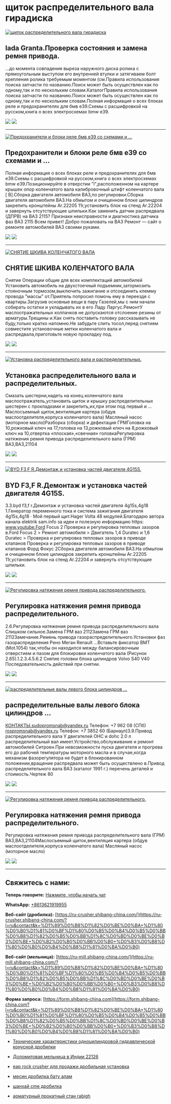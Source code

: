 # щиток распределительного вала гирадиска

<a href="https://swt.shibang-china.com/?l=ru&img&k=%D1%89%D0%B8%D1%82%D0%BE%D0%BA+%D1%80%D0%B0%D1%81%D0%BF%D1%80%D0%B5%D0%B4%D0%B5%D0%BB%D0%B8%D1%82%D0%B5%D0%BB%D1%8C%D0%BD%D0%BE%D0%B3%D0%BE+%D0%B2%D0%B0%D0%BB%D0%B0+%D0%B3%D0%B8%D1%80%D0%B0%D0%B4%D0%B8%D1%81%D0%BA%D0%B0" target="_blank">![щиток распределительного вала гирадиска](http://static.shibang-china.com/all-800x300/629.jpg)</a>

## lada Granta.Проверка состояния и замена ремня привода.
…до момента совпадения выреза наружного диска ролика с прямоугольным выступом его внутренней втулки и затягиваем болт крепления ролика требуемым моментом (см.Правила использования поиска запчасти по названию.Поиск может быть осуществлен как по одному,так и по нескольким словам.КаталогПравила использования поиска запчасти по названию.Поиск может быть осуществлен как по одному,так и по нескольким словам.Полная информация о всех блоках реле и предохранителях для бмв е39.Схемы с расшифровкой на русском,книга о всех электросхемах bmw e39.


<a href="https://whatsapp.shibangsoft.com/WhatsApp.php" target="_blank" title="WhatsApp">![](http://static.shibang-china.com/icon/whatsapp.png)</a> <a href="https://swt.shibang-china.com/?l=ru&icon&k=%D1%89%D0%B8%D1%82%D0%BE%D0%BA+%D1%80%D0%B0%D1%81%D0%BF%D1%80%D0%B5%D0%B4%D0%B5%D0%BB%D0%B8%D1%82%D0%B5%D0%BB%D1%8C%D0%BD%D0%BE%D0%B3%D0%BE+%D0%B2%D0%B0%D0%BB%D0%B0+%D0%B3%D0%B8%D1%80%D0%B0%D0%B4%D0%B8%D1%81%D0%BA%D0%B0" target="_blank">![](http://static.shibang-china.com/icon/chat-ru.png)</a>

---

<a href="https://swt.shibang-china.com/?l=ru&img&k=%D1%89%D0%B8%D1%82%D0%BE%D0%BA+%D1%80%D0%B0%D1%81%D0%BF%D1%80%D0%B5%D0%B4%D0%B5%D0%BB%D0%B8%D1%82%D0%B5%D0%BB%D1%8C%D0%BD%D0%BE%D0%B3%D0%BE+%D0%B2%D0%B0%D0%BB%D0%B0+%D0%B3%D0%B8%D1%80%D0%B0%D0%B4%D0%B8%D1%81%D0%BA%D0%B0" target="_blank">![Предохранители и блоки реле бмв е39 со схемами и …](http://static.shibang-china.com/all-800x300/1397.jpg)</a>

## Предохранители и блоки реле бмв е39 со схемами и …
Полная информация о всех блоках реле и предохранителях для бмв е39.Схемы с расшифровкой на русском,книга о всех электросхемах bmw e39.Позиционируйте в отверстии &quot;l&quot;,расположенном на картере крышек опор коленчатого вала калибровочный штифт коленчатого вала [ B].Сборка двигателя автомобиля ВАЗ,по регулировки.Сборка двигателя автомобиля ВАЗ.На обмытом и очищенном блоке цилиндров закрепить кронштейны Аг.22205 11r,установить блок на стенд Аг.22204 и завернуть отсутствующие шпильки.Как заменить датчик распредвала (ДПРВ) на ВАЗ 2115? Признаки неисправности и диагностика датчика фаз ВАЗ 2115 Всем привет! Добро пожаловать на ВАЗ Ремонт — сайт о ремонте автомобилей ВАЗ своими руками.


<a href="https://whatsapp.shibangsoft.com/WhatsApp.php" target="_blank" title="WhatsApp">![](http://static.shibang-china.com/icon/whatsapp.png)</a> <a href="https://swt.shibang-china.com/?l=ru&icon&k=%D1%89%D0%B8%D1%82%D0%BE%D0%BA+%D1%80%D0%B0%D1%81%D0%BF%D1%80%D0%B5%D0%B4%D0%B5%D0%BB%D0%B8%D1%82%D0%B5%D0%BB%D1%8C%D0%BD%D0%BE%D0%B3%D0%BE+%D0%B2%D0%B0%D0%BB%D0%B0+%D0%B3%D0%B8%D1%80%D0%B0%D0%B4%D0%B8%D1%81%D0%BA%D0%B0" target="_blank">![](http://static.shibang-china.com/icon/chat-ru.png)</a>

---

<a href="https://swt.shibang-china.com/?l=ru&img&k=%D1%89%D0%B8%D1%82%D0%BE%D0%BA+%D1%80%D0%B0%D1%81%D0%BF%D1%80%D0%B5%D0%B4%D0%B5%D0%BB%D0%B8%D1%82%D0%B5%D0%BB%D1%8C%D0%BD%D0%BE%D0%B3%D0%BE+%D0%B2%D0%B0%D0%BB%D0%B0+%D0%B3%D0%B8%D1%80%D0%B0%D0%B4%D0%B8%D1%81%D0%BA%D0%B0" target="_blank">![СНЯТИЕ ШКИВА КОЛЕНЧАТОГО ВАЛА](http://static.shibang-china.com/all-800x300/1297.jpg)</a>

## СНЯТИЕ ШКИВА КОЛЕНЧАТОГО ВАЛА
Снятие Операции общие для всех комплектаций автомобилей Установить автомобиль на двухстоечный подъемник,затормозить стояночным тормозом,выключить зажигание и отсоединить клемму провода &quot;массы&quot; от.Приятель попросил помочь ему в переезде с квартиры.Загрузив основные вещи в пару Газелей,мы с ним начали собирать остатки и укладывать их в его Ладу Ларгус.РемонтУ маслоотражательных колпачков не допускаются отслоение резины от арматуры.Трещины и.Как снять поставить головку рассказывать не буду,только кратко напомню.Не забудьте слить тосол,перед снятием совместите установочные метки коленчатого вала и распредвала,приготовьте новую прокладку под.


<a href="https://whatsapp.shibangsoft.com/WhatsApp.php" target="_blank" title="WhatsApp">![](http://static.shibang-china.com/icon/whatsapp.png)</a> <a href="https://swt.shibang-china.com/?l=ru&icon&k=%D1%89%D0%B8%D1%82%D0%BE%D0%BA+%D1%80%D0%B0%D1%81%D0%BF%D1%80%D0%B5%D0%B4%D0%B5%D0%BB%D0%B8%D1%82%D0%B5%D0%BB%D1%8C%D0%BD%D0%BE%D0%B3%D0%BE+%D0%B2%D0%B0%D0%BB%D0%B0+%D0%B3%D0%B8%D1%80%D0%B0%D0%B4%D0%B8%D1%81%D0%BA%D0%B0" target="_blank">![](http://static.shibang-china.com/icon/chat-ru.png)</a>

---

<a href="https://swt.shibang-china.com/?l=ru&img&k=%D1%89%D0%B8%D1%82%D0%BE%D0%BA+%D1%80%D0%B0%D1%81%D0%BF%D1%80%D0%B5%D0%B4%D0%B5%D0%BB%D0%B8%D1%82%D0%B5%D0%BB%D1%8C%D0%BD%D0%BE%D0%B3%D0%BE+%D0%B2%D0%B0%D0%BB%D0%B0+%D0%B3%D0%B8%D1%80%D0%B0%D0%B4%D0%B8%D1%81%D0%BA%D0%B0" target="_blank">![Установка распределительного вала и распределительных.](http://static.shibang-china.com/all-800x300/102.jpg)</a>

## Установка распределительного вала и распределительных.
Смазать шестерни,надеть на конец коленчатого вала маслоотражатель,установить щиток и крышку распределитель&#173;ных шестерен с прокладками и закрепить,их,при этом под первый и …Маслосъемный щиток,вентиляция картера (обдув маслоотделителя,корпуса коленчатого вала) Масляный насос (моторное масло)Разборка (сборка) и дефектация ГРМГоловка на 10,рожковый ключ на 17,головка на 13,рожковый ключ на 8,рожковый ключ на 10,отвертка &#171;плоская&#187;,&#171;свечная&#187; головкаРегулировка натяжения ремня привода распределительного вала (ГРМ) ВАЗ,ВАЗ,21104


<a href="https://whatsapp.shibangsoft.com/WhatsApp.php" target="_blank" title="WhatsApp">![](http://static.shibang-china.com/icon/whatsapp.png)</a> <a href="https://swt.shibang-china.com/?l=ru&icon&k=%D1%89%D0%B8%D1%82%D0%BE%D0%BA+%D1%80%D0%B0%D1%81%D0%BF%D1%80%D0%B5%D0%B4%D0%B5%D0%BB%D0%B8%D1%82%D0%B5%D0%BB%D1%8C%D0%BD%D0%BE%D0%B3%D0%BE+%D0%B2%D0%B0%D0%BB%D0%B0+%D0%B3%D0%B8%D1%80%D0%B0%D0%B4%D0%B8%D1%81%D0%BA%D0%B0" target="_blank">![](http://static.shibang-china.com/icon/chat-ru.png)</a>

---

<a href="https://swt.shibang-china.com/?l=ru&img&k=%D1%89%D0%B8%D1%82%D0%BE%D0%BA+%D1%80%D0%B0%D1%81%D0%BF%D1%80%D0%B5%D0%B4%D0%B5%D0%BB%D0%B8%D1%82%D0%B5%D0%BB%D1%8C%D0%BD%D0%BE%D0%B3%D0%BE+%D0%B2%D0%B0%D0%BB%D0%B0+%D0%B3%D0%B8%D1%80%D0%B0%D0%B4%D0%B8%D1%81%D0%BA%D0%B0" target="_blank">![BYD F3,F R.Демонтаж и установка частей двигателя 4G15S.](http://static.shibang-china.com/all-800x300/78.jpg)</a>

## BYD F3,F R.Демонтаж и установка частей двигателя 4G15S.
3.3.byd f3,f r.Демонтаж и установка частей двигателя 4g15s,4g18 1.Генератор переменного тока и система зажигания двигателя 4g15s,4g18&nbsp;&#0183;&#32;Мой первый щит.Hager Volta 48 модулей.Благодарю автора канала elektrik sam.info за идеи и полезную информацию https: www.youtube.Ford Focus 2 Проверка и регулировка тепловых зазоров в.Ford Focus 2 &gt; Ремонт автомобиля &gt; Двигатель 1,4 Duratec и 1,6 Duratec &gt; Проверка и регулировка тепловых зазоров в приводе клапанов Проверка и регулировка тепловых зазоров в приводе клапанов Форд Фокус 2Сборка двигателя автомобиля ВАЗ.На обмытом и очищенном блоке цилиндров закрепить кронштейны Аг.22205 11r,установить блок на стенд Аг.22204 и завернуть отсутствующие шпильки.


<a href="https://whatsapp.shibangsoft.com/WhatsApp.php" target="_blank" title="WhatsApp">![](http://static.shibang-china.com/icon/whatsapp.png)</a> <a href="https://swt.shibang-china.com/?l=ru&icon&k=%D1%89%D0%B8%D1%82%D0%BE%D0%BA+%D1%80%D0%B0%D1%81%D0%BF%D1%80%D0%B5%D0%B4%D0%B5%D0%BB%D0%B8%D1%82%D0%B5%D0%BB%D1%8C%D0%BD%D0%BE%D0%B3%D0%BE+%D0%B2%D0%B0%D0%BB%D0%B0+%D0%B3%D0%B8%D1%80%D0%B0%D0%B4%D0%B8%D1%81%D0%BA%D0%B0" target="_blank">![](http://static.shibang-china.com/icon/chat-ru.png)</a>

---

<a href="https://swt.shibang-china.com/?l=ru&img&k=%D1%89%D0%B8%D1%82%D0%BE%D0%BA+%D1%80%D0%B0%D1%81%D0%BF%D1%80%D0%B5%D0%B4%D0%B5%D0%BB%D0%B8%D1%82%D0%B5%D0%BB%D1%8C%D0%BD%D0%BE%D0%B3%D0%BE+%D0%B2%D0%B0%D0%BB%D0%B0+%D0%B3%D0%B8%D1%80%D0%B0%D0%B4%D0%B8%D1%81%D0%BA%D0%B0" target="_blank">![Регулировка натяжения ремня привода распределительного.](http://static.shibang-china.com/all-800x300/470.jpg)</a>

## Регулировка натяжения ремня привода распределительного.
2.6.Регулировка натяжения ремня привода распределительного вала Слишком сильное.Замена ГРМ ваз 2112Замена ГРМ ваз 2112Замечание.Ремень привода газораспределительного.Установки фаз газораспределения Рено Меган Renault …Вставьте фиксатор ВМТ (Mot.1054) так,чтобы он находился между балансировочным отверстием и пазом для блокировки коленчатого вала (Рисунок 2.65).1.2.3.4.5.6.2 Снятие головки блока цилиндров Volvo S40 V40 Последовательность действий при снятии.


<a href="https://whatsapp.shibangsoft.com/WhatsApp.php" target="_blank" title="WhatsApp">![](http://static.shibang-china.com/icon/whatsapp.png)</a> <a href="https://swt.shibang-china.com/?l=ru&icon&k=%D1%89%D0%B8%D1%82%D0%BE%D0%BA+%D1%80%D0%B0%D1%81%D0%BF%D1%80%D0%B5%D0%B4%D0%B5%D0%BB%D0%B8%D1%82%D0%B5%D0%BB%D1%8C%D0%BD%D0%BE%D0%B3%D0%BE+%D0%B2%D0%B0%D0%BB%D0%B0+%D0%B3%D0%B8%D1%80%D0%B0%D0%B4%D0%B8%D1%81%D0%BA%D0%B0" target="_blank">![](http://static.shibang-china.com/icon/chat-ru.png)</a>

---

<a href="https://swt.shibang-china.com/?l=ru&img&k=%D1%89%D0%B8%D1%82%D0%BE%D0%BA+%D1%80%D0%B0%D1%81%D0%BF%D1%80%D0%B5%D0%B4%D0%B5%D0%BB%D0%B8%D1%82%D0%B5%D0%BB%D1%8C%D0%BD%D0%BE%D0%B3%D0%BE+%D0%B2%D0%B0%D0%BB%D0%B0+%D0%B3%D0%B8%D1%80%D0%B0%D0%B4%D0%B8%D1%81%D0%BA%D0%B0" target="_blank">![распределительные валы левого блока цилиндров …](http://static.shibang-china.com/all-800x300/1287.jpg)</a>

## распределительные валы левого блока цилиндров …
КОНТАКТЫ.sudopromsnab@yandex.ru Телефон: +7 962 08 (СПб) rospromsnab@yandex.ru Телефон: +7 3852 60 (Барнаул)3.9.Привод распределительного вала У двигателей ОНС и dohc 2.0 л распределительный вал имеет.Устройство,обслуживание и ремонт автомобилей Ситроен.При невозможности пуска двигателя и прогрева его до рабочей температуры моторного масла и в случае,когда механизм фазорегулятора не будет в блокированном положении,вращение распредвала может быть осуществлено в.Привод распределительного вала ВАЗ (каталог 1991 г.) перечень деталей и стоимость.Чертеж 80


<a href="https://whatsapp.shibangsoft.com/WhatsApp.php" target="_blank" title="WhatsApp">![](http://static.shibang-china.com/icon/whatsapp.png)</a> <a href="https://swt.shibang-china.com/?l=ru&icon&k=%D1%89%D0%B8%D1%82%D0%BE%D0%BA+%D1%80%D0%B0%D1%81%D0%BF%D1%80%D0%B5%D0%B4%D0%B5%D0%BB%D0%B8%D1%82%D0%B5%D0%BB%D1%8C%D0%BD%D0%BE%D0%B3%D0%BE+%D0%B2%D0%B0%D0%BB%D0%B0+%D0%B3%D0%B8%D1%80%D0%B0%D0%B4%D0%B8%D1%81%D0%BA%D0%B0" target="_blank">![](http://static.shibang-china.com/icon/chat-ru.png)</a>

---

<a href="https://swt.shibang-china.com/?l=ru&img&k=%D1%89%D0%B8%D1%82%D0%BE%D0%BA+%D1%80%D0%B0%D1%81%D0%BF%D1%80%D0%B5%D0%B4%D0%B5%D0%BB%D0%B8%D1%82%D0%B5%D0%BB%D1%8C%D0%BD%D0%BE%D0%B3%D0%BE+%D0%B2%D0%B0%D0%BB%D0%B0+%D0%B3%D0%B8%D1%80%D0%B0%D0%B4%D0%B8%D1%81%D0%BA%D0%B0" target="_blank">![Регулировка натяжения ремня привода распределительного.](http://static.shibang-china.com/all-800x300/664.jpg)</a>

## Регулировка натяжения ремня привода распределительного.
Регулировка натяжения ремня привода распределительного вала (ГРМ) ВАЗ,ВАЗ,21104Маслосъемный щиток,вентиляция картера (обдув маслоотделителя,корпуса коленчатого вала) Масляный насос (моторное масло)

<a href="https://whatsapp.shibangsoft.com/WhatsApp.php" target="_blank" title="WhatsApp">![](http://static.shibang-china.com/icon/whatsapp.png)</a> <a href="https://swt.shibang-china.com/?l=ru&icon&k=%D1%89%D0%B8%D1%82%D0%BE%D0%BA+%D1%80%D0%B0%D1%81%D0%BF%D1%80%D0%B5%D0%B4%D0%B5%D0%BB%D0%B8%D1%82%D0%B5%D0%BB%D1%8C%D0%BD%D0%BE%D0%B3%D0%BE+%D0%B2%D0%B0%D0%BB%D0%B0+%D0%B3%D0%B8%D1%80%D0%B0%D0%B4%D0%B8%D1%81%D0%BA%D0%B0" target="_blank">![](http://static.shibang-china.com/icon/chat-ru.png)</a>

---
## Свяжитесь с нами:

**Теперь говорите:** [Нажмите, чтобы начать чат](https://swt.shibang-china.com?l=ru&contact&k=%D1%89%D0%B8%D1%82%D0%BE%D0%BA+%D1%80%D0%B0%D1%81%D0%BF%D1%80%D0%B5%D0%B4%D0%B5%D0%BB%D0%B8%D1%82%D0%B5%D0%BB%D1%8C%D0%BD%D0%BE%D0%B3%D0%BE+%D0%B2%D0%B0%D0%BB%D0%B0+%D0%B3%D0%B8%D1%80%D0%B0%D0%B4%D0%B8%D1%81%D0%BA%D0%B0)

**WhatsApp:**  [+8613621919955](https://whatsapp.shibangsoft.com/WhatsApp.php)

**Веб-сайт (дробилка):** [https://ru-crusher.shibang-china.com/](https://ru-crusher.shibang-china.com/?l=ru&contact&k=%D1%89%D0%B8%D1%82%D0%BE%D0%BA+%D1%80%D0%B0%D1%81%D0%BF%D1%80%D0%B5%D0%B4%D0%B5%D0%BB%D0%B8%D1%82%D0%B5%D0%BB%D1%8C%D0%BD%D0%BE%D0%B3%D0%BE+%D0%B2%D0%B0%D0%BB%D0%B0+%D0%B3%D0%B8%D1%80%D0%B0%D0%B4%D0%B8%D1%81%D0%BA%D0%B0)

**Веб-сайт (мельница):** [https://ru-mill.shibang-china.com/](https://ru-mill.shibang-china.com/?l=ru&contact&k=%D1%89%D0%B8%D1%82%D0%BE%D0%BA+%D1%80%D0%B0%D1%81%D0%BF%D1%80%D0%B5%D0%B4%D0%B5%D0%BB%D0%B8%D1%82%D0%B5%D0%BB%D1%8C%D0%BD%D0%BE%D0%B3%D0%BE+%D0%B2%D0%B0%D0%BB%D0%B0+%D0%B3%D0%B8%D1%80%D0%B0%D0%B4%D0%B8%D1%81%D0%BA%D0%B0)

**Форма запроса:** [https://form.shibang-china.com](https://form.shibang-china.com?l=ru&contact&k=%D1%89%D0%B8%D1%82%D0%BE%D0%BA+%D1%80%D0%B0%D1%81%D0%BF%D1%80%D0%B5%D0%B4%D0%B5%D0%BB%D0%B8%D1%82%D0%B5%D0%BB%D1%8C%D0%BD%D0%BE%D0%B3%D0%BE+%D0%B2%D0%B0%D0%BB%D0%B0+%D0%B3%D0%B8%D1%80%D0%B0%D0%B4%D0%B8%D1%81%D0%BA%D0%B0)

* [Технические характеристики одноцилиндровой гидравлической конусной дробилки](../135/%D0%A2%D0%B5%D1%85%D0%BD%D0%B8%D1%87%D0%B5%D1%81%D0%BA%D0%B8%D0%B5%20%D1%85%D0%B0%D1%80%D0%B0%D0%BA%D1%82%D0%B5%D1%80%D0%B8%D1%81%D1%82%D0%B8%D0%BA%D0%B8%20%D0%BE%D0%B4%D0%BD%D0%BE%D1%86%D0%B8%D0%BB%D0%B8%D0%BD%D0%B4%D1%80%D0%BE%D0%B2%D0%BE%D0%B9%20%D0%B3%D0%B8%D0%B4%D1%80%D0%B0%D0%B2%D0%BB%D0%B8%D1%87%D0%B5%D1%81%D0%BA%D0%BE%D0%B9%20%D0%BA%D0%BE%D0%BD%D1%83%D1%81%D0%BD%D0%BE%D0%B9%20%D0%B4%D1%80%D0%BE%D0%B1%D0%B8%D0%BB%D0%BA%D0%B8.md)

* [Доломитовая мельница в Индии 22126](../135/%D0%94%D0%BE%D0%BB%D0%BE%D0%BC%D0%B8%D1%82%D0%BE%D0%B2%D0%B0%D1%8F%20%D0%BC%D0%B5%D0%BB%D1%8C%D0%BD%D0%B8%D1%86%D0%B0%20%D0%B2%20%D0%98%D0%BD%D0%B4%D0%B8%D0%B8%2022126.md)

* [eap rock crusher для продажи дробильная установка](../131/eap%20rock%20crusher%20%D0%B4%D0%BB%D1%8F%20%D0%BF%D1%80%D0%BE%D0%B4%D0%B0%D0%B6%D0%B8%20%D0%B4%D1%80%D0%BE%D0%B1%D0%B8%D0%BB%D1%8C%D0%BD%D0%B0%D1%8F%20%D1%83%D1%81%D1%82%D0%B0%D0%BD%D0%BE%D0%B2%D0%BA%D0%B0.md)

* [месин дробилка бату алам](../134/%D0%BC%D0%B5%D1%81%D0%B8%D0%BD%20%D0%B4%D1%80%D0%BE%D0%B1%D0%B8%D0%BB%D0%BA%D0%B0%20%D0%B1%D0%B0%D1%82%D1%83%20%D0%B0%D0%BB%D0%B0%D0%BC.md)

* [шанхай cme дробилка](../133/%D1%88%D0%B0%D0%BD%D1%85%D0%B0%D0%B9%20cme%20%D0%B4%D1%80%D0%BE%D0%B1%D0%B8%D0%BB%D0%BA%D0%B0.md)

* [арматурный прокатный стан rabigh](../132/%D0%B0%D1%80%D0%BC%D0%B0%D1%82%D1%83%D1%80%D0%BD%D1%8B%D0%B9%20%D0%BF%D1%80%D0%BE%D0%BA%D0%B0%D1%82%D0%BD%D1%8B%D0%B9%20%D1%81%D1%82%D0%B0%D0%BD%20rabigh.md)